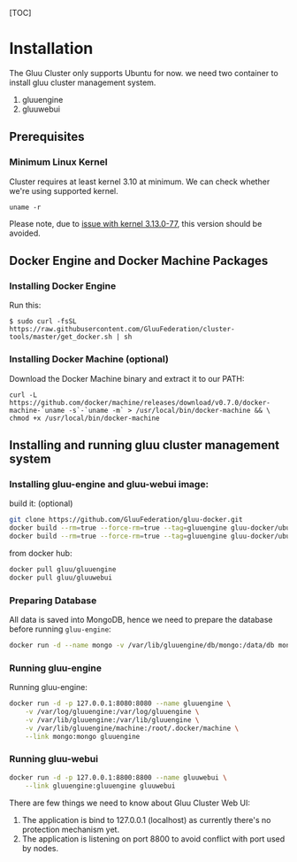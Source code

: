 [TOC]
# Installation
The Gluu Cluster only supports Ubuntu for now. we need two container to install gluu cluster management system.
1. gluuengine
2. gluuwebui

## Prerequisites

### Minimum Linux Kernel

Cluster requires at least kernel 3.10 at minimum. We can check whether we're using supported kernel.

    uname -r

Please note, due to [issue with kernel 3.13.0-77](../known-issues#unsupported-kernel), this version should be avoided.

## Docker Engine and Docker Machine Packages

### Installing Docker Engine

Run this:

```
$ sudo curl -fsSL https://raw.githubusercontent.com/GluuFederation/cluster-tools/master/get_docker.sh | sh
```

### Installing Docker Machine (optional)

Download the Docker Machine binary and extract it to our PATH:

```
curl -L https://github.com/docker/machine/releases/download/v0.7.0/docker-machine-`uname -s`-`uname -m` > /usr/local/bin/docker-machine && \
chmod +x /usr/local/bin/docker-machine
```

## Installing and running gluu cluster management system

### Installing gluu-engine and gluu-webui image:

build it: (optional)

```sh
git clone https://github.com/GluuFederation/gluu-docker.git
docker build --rm=true --force-rm=true --tag=gluuengine gluu-docker/ubuntu/14.04/gluuengine
docker build --rm=true --force-rm=true --tag=gluuengine gluu-docker/ubuntu/14.04/gluuwebui
```

from docker hub:

```sh
docker pull gluu/gluuengine
docker pull gluu/gluuwebui
```

### Preparing Database

All data is saved into MongoDB, hence we need to prepare the database before running `gluu-engine`:

```sh
docker run -d --name mongo -v /var/lib/gluuengine/db/mongo:/data/db mongo
```

### Running gluu-engine

Running gluu-engine:

```sh
docker run -d -p 127.0.0.1:8080:8080 --name gluuengine \
    -v /var/log/gluuengine:/var/log/gluuengine \
    -v /var/lib/gluuengine:/var/lib/gluuengine \
    -v /var/lib/gluuengine/machine:/root/.docker/machine \
    --link mongo:mongo gluuengine
```

### Running gluu-webui

```sh
docker run -d -p 127.0.0.1:8800:8800 --name gluuwebui \
    --link gluuengine:gluuengine gluuwebui
```

There are few things we need to know about Gluu Cluster Web UI:

1. The application is bind to 127.0.0.1 (localhost) as currently there's no protection mechanism yet.
2. The application is listening on port 8800 to avoid conflict with port used by nodes.
